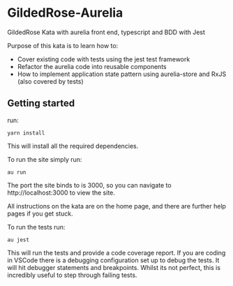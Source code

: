 # GildedRose-Aurelia
GildedRose Kata with aurelia front end, typescript and BDD with Jest

Purpose of this kata is to learn how to:

- Cover existing code with tests using the jest test framework
- Refactor the aurelia code into reusable components
- How to implement application state pattern using aurelia-store and RxJS (also covered by tests)

## Getting started

run:

 `yarn install`

This will install all the required dependencies.

To run the site simply run:

`au run`

The port the site binds to is 3000, so you can navigate to http://localhost:3000 to view the site.

All instructions on the kata are on the home page, and there are further help pages if you get stuck.

To run the tests run:

`au jest`

This will run the tests and provide a code coverage report. If you are coding in VSCode there is a debugging configuration set up to debug the tests. It will hit debugger statements and breakpoints. Whilst its not perfect, this is incredibly useful to step through failing tests.

